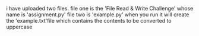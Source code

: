 i have uploaded two files.
file one is the 'File Read & Write Challenge' whose name is 'assignment.py'
file two is 'example.py' when you run it will create the 'example.txt'file which contains the contents to be converted to uppercase
